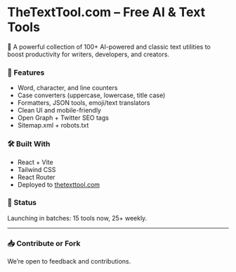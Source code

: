 # TheTextTool.com – Free AI & Text Tools

🚀 A powerful collection of 100+ AI-powered and classic text utilities to boost productivity for writers, developers, and creators.

### 🔧 Features
- Word, character, and line counters
- Case converters (uppercase, lowercase, title case)
- Formatters, JSON tools, emoji/text translators
- Clean UI and mobile-friendly
- Open Graph + Twitter SEO tags
- Sitemap.xml + robots.txt

### 🛠 Built With
- React + Vite
- Tailwind CSS
- React Router
- Deployed to [thetexttool.com](https://thetexttool.com)

### 📌 Status
Launching in batches: 15 tools now, 25+ weekly.

---

### 📥 Contribute or Fork
We’re open to feedback and contributions.
